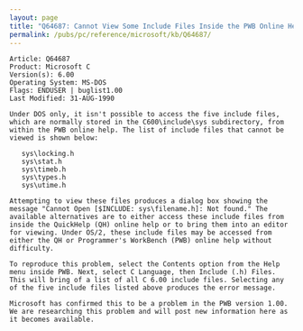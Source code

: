 ```yaml
---
layout: page
title: "Q64687: Cannot View Some Include Files Inside the PWB Online Help"
permalink: /pubs/pc/reference/microsoft/kb/Q64687/
---
```


	Article: Q64687
	Product: Microsoft C
	Version(s): 6.00
	Operating System: MS-DOS
	Flags: ENDUSER | buglist1.00
	Last Modified: 31-AUG-1990
	
	Under DOS only, it isn't possible to access the five include files,
	which are normally stored in the C600\include\sys subdirectory, from
	within the PWB online help. The list of include files that cannot be
	viewed is shown below:
	
	   sys\locking.h
	   sys\stat.h
	   sys\timeb.h
	   sys\types.h
	   sys\utime.h
	
	Attempting to view these files produces a dialog box showing the
	message "Cannot Open [$INCLUDE: sys\filename.h]: Not found." The
	available alternatives are to either access these include files from
	inside the QuickHelp (QH) online help or to bring them into an editor
	for viewing. Under OS/2, these include files may be accessed from
	either the QH or Programmer's WorkBench (PWB) online help without
	difficulty.
	
	To reproduce this problem, select the Contents option from the Help
	menu inside PWB. Next, select C Language, then Include (.h) Files.
	This will bring of a list of all C 6.00 include files. Selecting any
	of the five include files listed above produces the error message.
	
	Microsoft has confirmed this to be a problem in the PWB version 1.00.
	We are researching this problem and will post new information here as
	it becomes available.
